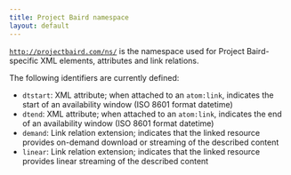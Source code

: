 ```yaml
---
title: Project Baird namespace
layout: default
---
```


<code>http://projectbaird.com/ns/</code> is the namespace used for Project
Baird-specific XML elements, attributes and link relations.

The following identifiers are currently defined:

* <code>dtstart</code>: XML attribute; when attached to an <code>atom:link</code>, indicates the start of an availability window (ISO 8601 format datetime)
* <code>dtend</code>: XML attribute; when attached to an <code>atom:link</code>, indicates the end of an availability window (ISO 8601 format datetime)
* <code>demand</code>: Link relation extension; indicates that the linked resource provides on-demand download or streaming of the described content
* <code>linear</code>: Link relation extension; indicates that the linked resource provides linear streaming of the described content

